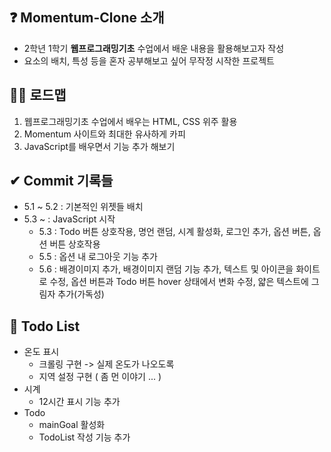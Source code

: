## ❓ Momentum-Clone 소개 
- 2학년 1학기 <b>웹프로그래밍기초</b> 수업에서 배운 내용을 활용해보고자 작성
- 요소의 배치, 특성 등을 혼자 공부해보고 싶어 무작정 시작한 프로젝트

## 🙋‍♀️ 로드맵 
1. 웹프로그래밍기초 수업에서 배우는 HTML, CSS 위주 활용
2. Momentum 사이트와 최대한 유사하게 카피
3. JavaScript를 배우면서 기능 추가 해보기

## ✔ Commit 기록들
- 5.1 ~ 5.2 : 기본적인 위젯들 배치
- 5.3 ~ : JavaScript 시작
    - 5.3 : Todo 버튼 상호작용, 명언 랜덤, 시계 활성화, 로그인 추가, 옵션 버튼, 옵션 버튼 상호작용
    - 5.5 : 옵션 내 로그아웃 기능 추가
    - 5.6 : 배경이미지 추가, 배경이미지 랜덤 기능 추가, 텍스트 및 아이콘을 화이트로 수정, 옵션 버튼과 Todo 버튼 hover 상태에서 변화 수정, 얇은 텍스트에 그림자 추가(가독성)

## 🤢 Todo List
- 온도 표시
    - 크롤링 구현 -> 실제 온도가 나오도록
    - 지역 설정 구현 ( 좀 먼 이야기 ... )
- 시계
    - 12시간 표시 기능 추가
- Todo
    - mainGoal 활성화
    - TodoList 작성 기능 추가